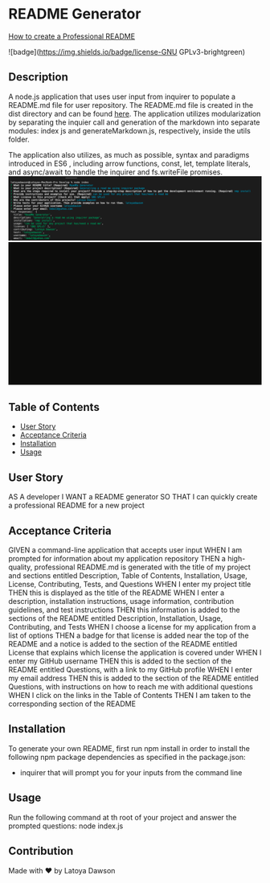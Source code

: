 # README Generator 

[How to create a Professional README](./readme-guide.md)

![badge](https://img.shields.io/badge/license-GNU GPLv3-brightgreen)

## Description
A node.js application that uses user input from inquirer to populate a README.md file for user repository. The README.md file is created in the dist directory and can be found [here](/develop/exampleREADME.md). The application utilizes modularization by separating the inquier call and generation of the markdown into separate modules: index js and generateMarkdown.js, respectively, inside the utils folder.

The application also utilizes, as much as possible, syntax and paradigms introduced in ES6 , including arrow functions, const, let, template literals, and async/await to handle the inquirer and fs.writeFile promises.
![screenshot of startpage](Develop/assets/screenshot2.png)
![video of applicaiton](Develop/assets/ezgif.com-gif-maker.gif)

## Table of Contents
* [User Story](#UserStory)
* [Acceptance Criteria](#acceptanceCriteria)
* [Installation](#installation)
* [Usage](#usage)


## User Story
AS A developer
I WANT a README generator
SO THAT I can quickly create a professional README for a new project

## Acceptance Criteria 
GIVEN a command-line application that accepts user input
WHEN I am prompted for information about my application repository
THEN a high-quality, professional README.md is generated with the title of my project and sections entitled Description, Table of Contents, Installation, Usage, License, Contributing, Tests, and Questions
WHEN I enter my project title
THEN this is displayed as the title of the README
WHEN I enter a description, installation instructions, usage information, contribution guidelines, and test instructions
THEN this information is added to the sections of the README entitled Description, Installation, Usage, Contributing, and Tests
WHEN I choose a license for my application from a list of options
THEN a badge for that license is added near the top of the README and a notice is added to the section of the README entitled License that explains which license the application is covered under
WHEN I enter my GitHub username
THEN this is added to the section of the README entitled Questions, with a link to my GitHub profile
WHEN I enter my email address
THEN this is added to the section of the README entitled Questions, with instructions on how to reach me with additional questions
WHEN I click on the links in the Table of Contents
THEN I am taken to the corresponding section of the README


## Installation
To generate your own README, first run npm install in order to install the following npm package dependencies as specified in the package.json:

  * inquirer that will prompt you for your inputs from the command line

## Usage
Run the following command at th root of your project and answer the prompted questions: node index.js

## Contribution
Made with ❤️  by Latoya Dawson

